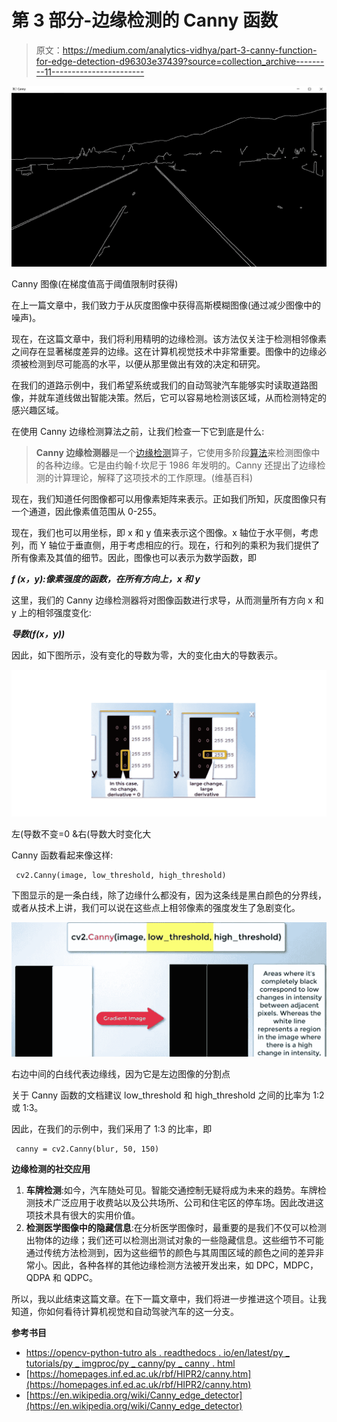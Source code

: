 # 第 3 部分-边缘检测的 Canny 函数

> 原文：<https://medium.com/analytics-vidhya/part-3-canny-function-for-edge-detection-d96303e37439?source=collection_archive---------11----------------------->

![](img/e6c8289ddc3188851d03ea96cc6b94d0.png)

Canny 图像(在梯度值高于阈值限制时获得)

在上一篇文章中，我们致力于从灰度图像中获得高斯模糊图像(通过减少图像中的噪声)。

现在，在这篇文章中，我们将利用精明的边缘检测。该方法仅关注于检测相邻像素之间存在显著梯度差异的边缘。这在计算机视觉技术中非常重要。图像中的边缘必须被检测到尽可能高的水平，以便从那里做出有效的决定和研究。

在我们的道路示例中，我们希望系统或我们的自动驾驶汽车能够实时读取道路图像，并就车道线做出智能决策。然后，它可以容易地检测该区域，从而检测特定的感兴趣区域。

在使用 Canny 边缘检测算法之前，让我们检查一下它到底是什么:

> **Canny 边缘检测器**是一个[边缘检测](https://en.wikipedia.org/wiki/Edge_detection)算子，它使用多阶段[算法](https://en.wikipedia.org/wiki/Algorithm)来检测图像中的各种边缘。它是由约翰·f·坎尼于 1986 年发明的。Canny 还提出了边缘检测的计算理论，解释了这项技术的工作原理。(维基百科)

现在，我们知道任何图像都可以用像素矩阵来表示。正如我们所知，灰度图像只有一个通道，因此像素值范围从 0-255。

现在，我们也可以用坐标，即 x 和 y 值来表示这个图像。x 轴位于水平侧，考虑列，而 Y 轴位于垂直侧，用于考虑相应的行。现在，行和列的乘积为我们提供了所有像素及其值的细节。因此，图像也可以表示为数学函数，即

***f (x，y):像素强度的函数，在所有方向上，x 和 y***

这里，我们的 Canny 边缘检测器将对图像函数进行求导，从而测量所有方向 x 和 y 上的相邻强度变化:

***导数(f(x，y))***

因此，如下图所示，没有变化的导数为零，大的变化由大的导数表示。

![](img/22e14e2bdbe350aa06b8a672239f0467.png)

左(导数不变=0 &右(导数大时变化大

Canny 函数看起来像这样:

```
 cv2.Canny(image, low_threshold, high_threshold)
```

下图显示的是一条白线，除了边缘什么都没有，因为这条线是黑白颜色的分界线，或者从技术上讲，我们可以说在这些点上相邻像素的强度发生了急剧变化。

![](img/f9dff665744939c1120d0869d87a6700.png)

右边中间的白线代表边缘线，因为它是左边图像的分割点

关于 Canny 函数的文档建议 low_threshold 和 high_threshold 之间的比率为 1:2 或 1:3。

因此，在我们的示例中，我们采用了 1:3 的比率，即

```
 canny = cv2.Canny(blur, 50, 150)
```

**边缘检测的社交应用**

1.  **车牌检测**:如今，汽车随处可见。智能交通控制无疑将成为未来的趋势。车牌检测技术广泛应用于收费站以及公共场所、公司和住宅区的停车场。因此改进这项技术具有很大的实用价值。
2.  **检测医学图像中的隐藏信息**:在分析医学图像时，最重要的是我们不仅可以检测出物体的边缘；我们还可以检测出测试对象的一些隐藏信息。这些细节不可能通过传统方法检测到，因为这些细节的颜色与其周围区域的颜色之间的差异非常小。因此，各种各样的其他边缘检测方法被开发出来，如 DPC，MDPC，QDPA 和 QDPC。

所以，我以此结束这篇文章。在下一篇文章中，我们将进一步推进这个项目。让我知道，你如何看待计算机视觉和自动驾驶汽车的这一分支。

**参考书目**

*   [https://opencv-python-tutro als . readthedocs . io/en/latest/py _ tutorials/py _ imgproc/py _ canny/py _ canny . html](https://opencv-python-tutroals.readthedocs.io/en/latest/py_tutorials/py_imgproc/py_canny/py_canny.html)
*   [https://homepages.inf.ed.ac.uk/rbf/HIPR2/canny.htm](https://homepages.inf.ed.ac.uk/rbf/HIPR2/canny.htm)
*   [https://en.wikipedia.org/wiki/Canny_edge_detector](https://en.wikipedia.org/wiki/Canny_edge_detector)